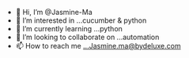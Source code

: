 - 👋 Hi, I’m @Jasmine-Ma
- 👀 I’m interested in ...cucumber & python
- 🌱 I’m currently learning ...python
- 💞️ I’m looking to collaborate on ...automation
- 📫 How to reach me ...Jasmine.ma@bydeluxe.com

<!---
Jasmine-Ma/Jasmine-Ma is a ✨ special ✨ repository because its `README.md` (this file) appears on your GitHub profile.
You can click the Preview link to take a look at your changes.
--->
